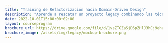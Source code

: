 ```yaml
---
title: "Training de Refactorización hacia Domain-Driven Design"
description: "Aprende a rescatar un proyecto legacy combinando las técnicas de refactorización y Domain-Driven Design."
date: 2022-10-01T15:00:00+02:00
layout: courseprogram
brochure_url: https://drive.google.com/file/d/1vsZTGZaSjD6pZHlJ3hCj9ehzJASyhhMz/view?usp=sharing
brochure_image: /assets/img/legacy/mockup-brochure.png
---
```

